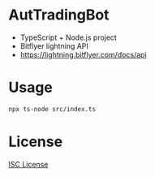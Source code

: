 # AutTradingBot

* TypeScript + Node.js project
* Bitflyer lightning API
* https://lightning.bitflyer.com/docs/api
# Usage

```bash
npx ts-node src/index.ts
```

# License

[ISC License](./LICENSE)
